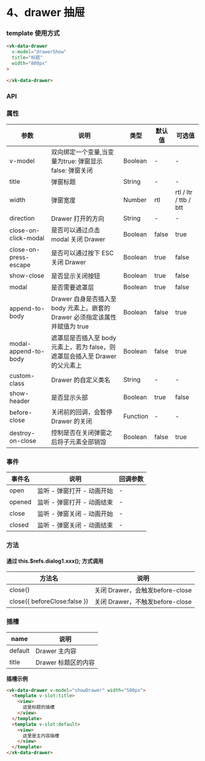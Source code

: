 # 4、drawer 抽屉

### template 使用方式

```html
<vk-data-drawer
  v-model="drawerShow"
  title="标题"
  width="800px"
>
  
</vk-data-drawer>
```

### API

### 属性

| 参数             | 说明                           | 类型    | 默认值  | 可选值 |
|------------------|-------------------------------|---------|--------|-------|
| v-model            | 双向绑定一个变量,当变量为true: 弹窗显示 false: 弹窗关闭 | Boolean  | - | -  |
| title          | 弹窗标题 | String  | - | - |
| width          | 弹窗宽度  | Number|  rtl | rtl / ltr / ttb / btt |
| direction          | Drawer 打开的方向| String  | - | - |
| close-on-click-modal          | 是否可以通过点击 modal 关闭 Drawer  | Boolean  | false | true  |
| close-on-press-escape          | 是否可以通过按下 ESC 关闭 Drawer  | Boolean  | true | false  |
| show-close          | 是否显示关闭按钮  | Boolean  | true | false  |
| modal          | 是否需要遮罩层  | Boolean  | true | false  |
| append-to-body          | Drawer 自身是否插入至 body 元素上。嵌套的 Drawer 必须指定该属性并赋值为 true  | Boolean  | false | true  |
| modal-append-to-body         | 遮罩层是否插入至 body 元素上，若为 false，则遮罩层会插入至 Drawer 的父元素上  | Boolean  | false | true  |
| custom-class          | Drawer 的自定义类名| String  | - | - |
| show-header          | 是否显示头部  | Boolean  | true | false  |
| before-close          | 关闭前的回调，会暂停 Drawer 的关闭  | Function  | - | -  |
| destroy-on-close          | 控制是否在关闭弹窗之后将子元素全部销毁  | Boolean  | false | true  |


### 事件

| 事件名   | 说明                    | 回调参数 |
|----------|------------------------|------|
| open     | 监听 - 弹窗打开 - 动画开始  |  -  |
| opened    | 监听 - 弹窗打开 - 动画结束     |  -    |
| close | 监听 - 弹窗关闭 - 动画开始 |  -  |
| closed    | 监听 - 弹窗关闭 - 动画结束     |  -    |

### 方法

#### 通过 this.$refs.dialog1.xxx(); 方式调用

| 方法名   | 说明                    |
|----------|------------------------|
| close()     | 关闭 Drawer，会触发before-close  |
| close({ beforeClose:false })     | 关闭 Drawer，不触发before-close  |

### 插槽

| name       | 说明                    |
|------------|------------------------|
| default    | Drawer 主内容 |
| title      | Drawer 标题区的内容 |

**插槽示例**

```html
<vk-data-drawer v-model="showDrawer" width="500px">
  <template v-slot:title>
    <view>
      这是标题的插槽
    </view>
  </template>
  <template v-slot:default>
    <view>
      这里是主内容插槽
    </view>
  </template>
</vk-data-drawer>
```


